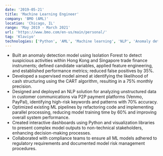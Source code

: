 ```yaml
---
date: '2019-05-21'
title: 'Machine Learning Engineer'
company: 'BMO (AML)'
location: 'Chicago, IL'
range: 'May 2019 - March 2021'
url: 'https://www.bmo.com/en-us/main/personal/'
tag: 'Klaviyo'
technologies: ['Python', 'AML', 'Machine learning', 'NLP', 'Anomaly detection', 'Model validation']
---
```


- Built an anomaly detection model using Isolation Forest to detect suspicious activities within Hong Kong and Singapore trade finance instruments; defined candidate variables, applied feature engineering, and established performance metrics; reduced false positives by 35%.
- Developed a supervised model aimed at identifying the likelihood of cash structuring using the CART algorithm, resulting in a 75% monthly precision.
- Designed and deployed an NLP solution for analyzing unstructured data in customer communications via P2P payment platforms (Venmo, PayPal), identifying high-risk keywords and patterns with 70% accuracy.
- Optimized existing ML pipelines by refactoring code and implementing parallel processing, reducing model training time by 60% and improving overall system performance.
- Created interactive dashboards using Python and visualization libraries to present complex model outputs to non-technical stakeholders, enhancing decision-making processes.
- Collaborated with compliance teams to ensure all ML models adhered to regulatory requirements and documented model risk management procedures.